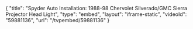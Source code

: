 {
    "title": "Spyder Auto Installation: 1988-98 Chervolet Silverado\/GMC Sierra Projector Head Light",
    "type": "embed",
    "layout": "iframe-static",
    "videoId": "59881136",
    "url": "\/tvpembed\/59881136"
}